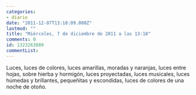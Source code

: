 ```yaml
---
categories:
- diario
date: "2011-12-07T13:18:09.000Z"
lastmod: ""
title: "Miércoles, 7 de diciembre de 2011 a las 13:18"
comments: 0
id: 1323263889
commentList:
---
```


Luces, luces de colores, luces amarillas, moradas y naranjas, luces entre hojas, sobre hierba y hormigón, luces proyectadas, luces musicales, luces húmedas y brillantes, pequeñitas y escondidas, luces de colores de una noche de otoño.